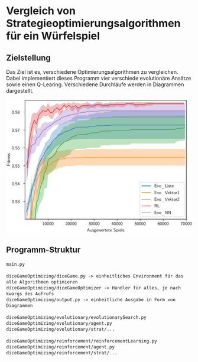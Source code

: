 # Vergleich von Strategieoptimierungsalgorithmen für ein Würfelspiel

## Zielstellung
Das Ziel ist es, verschiedene Optimierungsalgorithmen zu vergleichen. Dabei implementiert dieses Programm vier verschiede evolutionäre Ansätze sowie einen Q-Learing. 
Verschiedene Durchläufe werden in Diagrammen dargestellt.

![Beispiel Diagramm](docs/exampleDiagram.png)

## Programm-Struktur
```
main.py

diceGameOptimizing/diceGame.py -> einheitliches Environment für das alle Algorithmen optimieren
diceGameOptimizing/diceGameOptimizer -> Handler für alles, je nach kwargs des Aufrufs
diceGameOptimizing/output.py -> einheitliche Ausgabe in Form von Diagrammen

diceGameOptimizing/evolutionary/evolutionarySearch.py
diceGameOptimizing/evolutionary/agent.py
diceGameOptimizing/evolutionary/strat/...

diceGameOptimizing/reinforcement/reinforcementLearning.py
diceGameOptimizing/reinforcement/agent.py
diceGameOptimizing/reinforcement/strat/...
```
